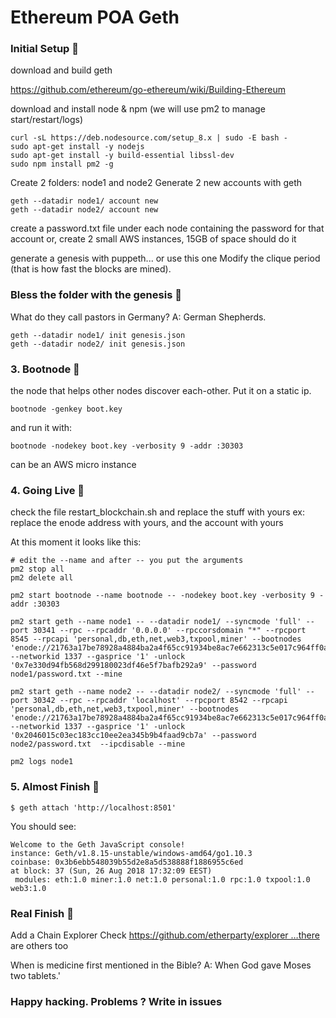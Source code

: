 # Ethereum POA Geth

### Initial Setup :mushroom:

download and build geth

https://github.com/ethereum/go-ethereum/wiki/Building-Ethereum

download and install node & npm (we will use pm2 to manage start/restart/logs)

~~~~
curl -sL https://deb.nodesource.com/setup_8.x | sudo -E bash -
sudo apt-get install -y nodejs
sudo apt-get install -y build-essential libssl-dev
sudo npm install pm2 -g
~~~~

Create 2 folders: node1 and node2
Generate 2 new accounts with geth

~~~~
geth --datadir node1/ account new
geth --datadir node2/ account new
~~~~

create a password.txt file under each node containing the password for that account
or, create 2 small AWS instances, 15GB of space should do it

generate a genesis with puppeth... or use this one
Modify the clique period (that is how fast the blocks are mined).

### Bless the folder with the genesis :mushroom:

What do they call pastors in Germany? A: German Shepherds.

~~~~
geth --datadir node1/ init genesis.json
geth --datadir node2/ init genesis.json
~~~~

### 3. Bootnode :mushroom:

the node that helps other nodes discover each-other. Put it on a static ip.

~~~~
bootnode -genkey boot.key
~~~~

and run it with:

~~~~
bootnode -nodekey boot.key -verbosity 9 -addr :30303
~~~~

can be an AWS micro instance
### 4. Going Live :mushroom:

check the file restart_blockchain.sh and replace the stuff with yours
ex: replace the enode address with yours, and the account with yours

At this moment it looks like this:
~~~~
# edit the --name and after -- you put the arguments
pm2 stop all
pm2 delete all

pm2 start bootnode --name bootnode -- -nodekey boot.key -verbosity 9 -addr :30303

pm2 start geth --name node1 -- --datadir node1/ --syncmode 'full' --port 30341 --rpc --rpcaddr '0.0.0.0' --rpccorsdomain "*" --rpcport 8545 --rpcapi 'personal,db,eth,net,web3,txpool,miner' --bootnodes 'enode://21763a17be78928a4884ba2a4f65cc91934be8ac7e662313c5e017c964ff0ac4291c737881994470ef160793954c296195f2c050e599e566305ccae511559681@127.0.0.1:30303' --networkid 1337 --gasprice '1' -unlock '0x7e330d94fb568d299180023df46e5f7bafb292a9' --password node1/password.txt --mine

pm2 start geth --name node2 -- --datadir node2/ --syncmode 'full' --port 30342 --rpc --rpcaddr 'localhost' --rpcport 8542 --rpcapi 'personal,db,eth,net,web3,txpool,miner' --bootnodes 'enode://21763a17be78928a4884ba2a4f65cc91934be8ac7e662313c5e017c964ff0ac4291c737881994470ef160793954c296195f2c050e599e566305ccae511559681@127.0.0.1:30303' --networkid 1337 --gasprice '1' -unlock '0x2046015c03ec183cc10ee2ea345b9b4faad9cb7a' --password node2/password.txt  --ipcdisable --mine

pm2 logs node1
~~~~

### 5. Almost Finish :mushroom:
~~~~
$ geth attach 'http://localhost:8501'
~~~~

You should see:

~~~~
Welcome to the Geth JavaScript console!
instance: Geth/v1.8.15-unstable/windows-amd64/go1.10.3
coinbase: 0x3b6ebb548039b55d2e8a5d538888f1886955c6ed
at block: 37 (Sun, 26 Aug 2018 17:32:09 EEST)
 modules: eth:1.0 miner:1.0 net:1.0 personal:1.0 rpc:1.0 txpool:1.0 web3:1.0
~~~~

### Real Finish :mushroom:

Add a Chain Explorer
Check https://github.com/etherparty/explorer …there are others too

When is medicine first mentioned in the Bible? A: When God gave Moses two tablets.'

### Happy hacking. Problems ? Write in issues



